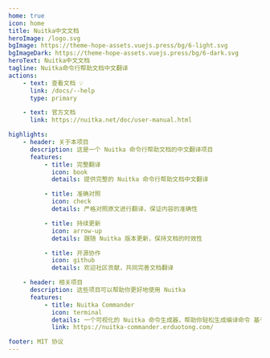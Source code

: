 ```yaml
---
home: true
icon: home
title: Nuitka中文文档
heroImage: /logo.svg
bgImage: https://theme-hope-assets.vuejs.press/bg/6-light.svg
bgImageDark: https://theme-hope-assets.vuejs.press/bg/6-dark.svg
heroText: Nuitka中文文档
tagline: Nuitka命令行帮助文档中文翻译
actions:
    - text: 查看文档 💡
      link: /docs/--help
      type: primary

    - text: 官方文档
      link: https://nuitka.net/doc/user-manual.html

highlights:
    - header: 关于本项目
      description: 这是一个 Nuitka 命令行帮助文档的中文翻译项目
      features:
          - title: 完整翻译
            icon: book
            details: 提供完整的 Nuitka 命令行帮助文档中文翻译

          - title: 准确对照
            icon: check
            details: 严格对照原文进行翻译，保证内容的准确性

          - title: 持续更新
            icon: arrow-up
            details: 跟随 Nuitka 版本更新，保持文档的时效性

          - title: 开源协作
            icon: github
            details: 欢迎社区贡献，共同完善文档翻译

    - header: 相关项目
      description: 这些项目可以帮助你更好地使用 Nuitka
      features:
          - title: Nuitka Commander
            icon: terminal
            details: 一个可视化的 Nuitka 命令生成器，帮助你轻松生成编译命令 基于该翻译文档
            link: https://nuitka-commander.erduotong.com/

footer: MIT 协议
---
```

